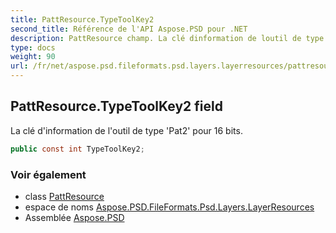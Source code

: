 ```yaml
---
title: PattResource.TypeToolKey2
second_title: Référence de l'API Aspose.PSD pour .NET
description: PattResource champ. La clé dinformation de loutil de type Pat2 pour 16 bits.
type: docs
weight: 90
url: /fr/net/aspose.psd.fileformats.psd.layers.layerresources/pattresource/typetoolkey2/
---
```

## PattResource.TypeToolKey2 field

La clé d'information de l'outil de type 'Pat2' pour 16 bits.

```csharp
public const int TypeToolKey2;
```

### Voir également

* class [PattResource](../)
* espace de noms [Aspose.PSD.FileFormats.Psd.Layers.LayerResources](../../pattresource/)
* Assemblée [Aspose.PSD](../../../)


